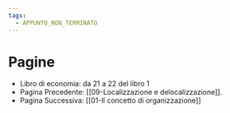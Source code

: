 ```yaml
---
tags:
  - APPUNTO_NON_TERMINATO
---
```

# Pagine
- Libro di economia: da 21 a 22 del libro 1
- Pagina Precedente: [[09-Localizzazione e delocalizzazione]].
- Pagina Successiva: [[01-Il concetto di organizzazione]]